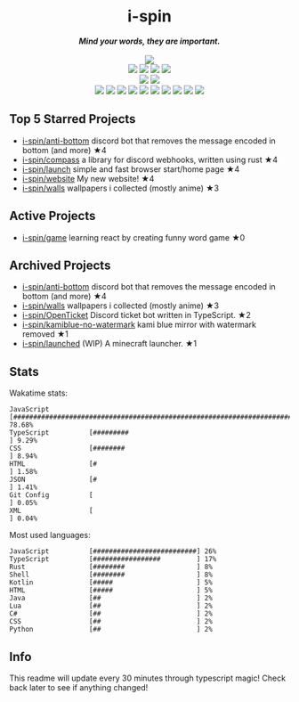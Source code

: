 <!-- deno-fmt-ignore-file -->
<h1 align="center">i-spin</h1>
<div align="center">
  <b><i>Mind your words, they are important.</i></b>
  <br />
  <br />
  <img src="https://img.shields.io/badge/Discord-sourTaste000%232391-ffc9e5?labelColor=4c566a&logo=Discord" />
  <br />
  <img src="https://img.shields.io/badge/-Vim-%23ffbeef?logo=Vim&labelColor=4c566a" />
  <img src="https://img.shields.io/badge/-CLion-%23ffb4ed?logo=CLion&labelColor=4c566a" />
  <img src="https://img.shields.io/badge/-IntellJ IDEA-%23ffd3da?logo=IntelliJIDEA&labelColor=4c566a" />
  <img src="https://img.shields.io/badge/-Visual Studio Code-%23e9d3d0?logo=VisualStudioCode&labelColor=4c566a" />
  <br />
  <img src="https://img.shields.io/badge/-macOS-%23ffcee0?logo=macOS&labelColor=4c566a" />
  <img src="https://img.shields.io/badge/-Linux-%23ffaaea?logo=Linux&labelColor=4c566a" />
  <br />
<img src="https://img.shields.io/badge/-TypeScript-fae1dd" />
<img src="https://img.shields.io/badge/-Rust-ece4db" />
<img src="https://img.shields.io/badge/-JavaScript-ffe5d9" />
<img src="https://img.shields.io/badge/-other-f8edeb" />
<img src="https://img.shields.io/badge/-Shell-fcd5ce" />
<img src="https://img.shields.io/badge/-Kotlin-ffd7ba" />
<img src="https://img.shields.io/badge/-Java-d8e2dc" />
<img src="https://img.shields.io/badge/-HTML-fec5bb" />
<img src="https://img.shields.io/badge/-Lua-e8e8e4" />
<img src="https://img.shields.io/badge/-C#-fec89a" />
  <br />
</div>

## Top 5 Starred Projects

- [i-spin/anti-bottom](https://github.com/i-spin/anti-bottom) discord bot that removes the message encoded in bottom (and more) ★4
- [i-spin/compass](https://github.com/i-spin/compass) a library for discord webhooks, written using rust ★4
- [i-spin/launch](https://github.com/i-spin/launch) simple and fast browser start/home page ★4
- [i-spin/website](https://github.com/i-spin/website) My new website! ★4
- [i-spin/walls](https://github.com/i-spin/walls) wallpapers i collected (mostly anime) ★3

## Active Projects

- [i-spin/game](https://github.com/i-spin/game) learning react by creating funny word game ★0

## Archived Projects

- [i-spin/anti-bottom](https://github.com/i-spin/anti-bottom) discord bot that removes the message encoded in bottom (and more) ★4
- [i-spin/walls](https://github.com/i-spin/walls) wallpapers i collected (mostly anime) ★3
- [i-spin/OpenTicket](https://github.com/i-spin/OpenTicket) Discord ticket bot written in TypeScript. ★2
- [i-spin/kamiblue-no-watermark](https://github.com/i-spin/kamiblue-no-watermark) kami blue mirror with watermark removed ★1
- [i-spin/launched](https://github.com/i-spin/launched) (WIP) A minecraft launcher. ★1

## Stats

Wakatime stats:
```
JavaScript          [##############################################################################] 78.68%
TypeScript          [#########                                                                    ] 9.29%
CSS                 [########                                                                     ] 8.94%
HTML                [#                                                                            ] 1.58%
JSON                [#                                                                            ] 1.41%
Git Config          [                                                                             ] 0.05%
XML                 [                                                                             ] 0.04%
```

Most used languages:
```
JavaScript          [##########################] 26%
TypeScript          [#################         ] 17%
Rust                [########                  ] 8%
Shell               [########                  ] 8%
Kotlin              [#####                     ] 5%
HTML                [#####                     ] 5%
Java                [##                        ] 2%
Lua                 [##                        ] 2%
C#                  [##                        ] 2%
CSS                 [##                        ] 2%
Python              [##                        ] 2%
```

## Info

This readme will update every 30 minutes through typescript magic! Check back later to see if anything changed!
